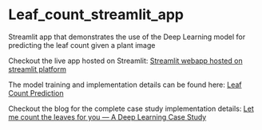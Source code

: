 # Leaf_count_streamlit_app
 Streamlit app that demonstrates the use of the Deep Learning model for predicting the leaf count given a plant image
 
 Checkout the live app hosted on Streamlit: [Streamlit webapp hosted on streamlit platform](https://share.streamlit.io/rjt5412/leaf_count_streamlit_app/main/app.py)
 
 The model training and implementation details can be found here: [Leaf Count Prediction](https://github.com/Rjt5412/Leaf-Count-Prediction)
 
 Checkout the blog for the complete case study implementation details: [Let me count the leaves for you — A Deep Learning Case Study](https://towardsdatascience.com/let-me-count-the-leaves-for-you-a-deep-learning-case-study-687c24e5ac8a)
